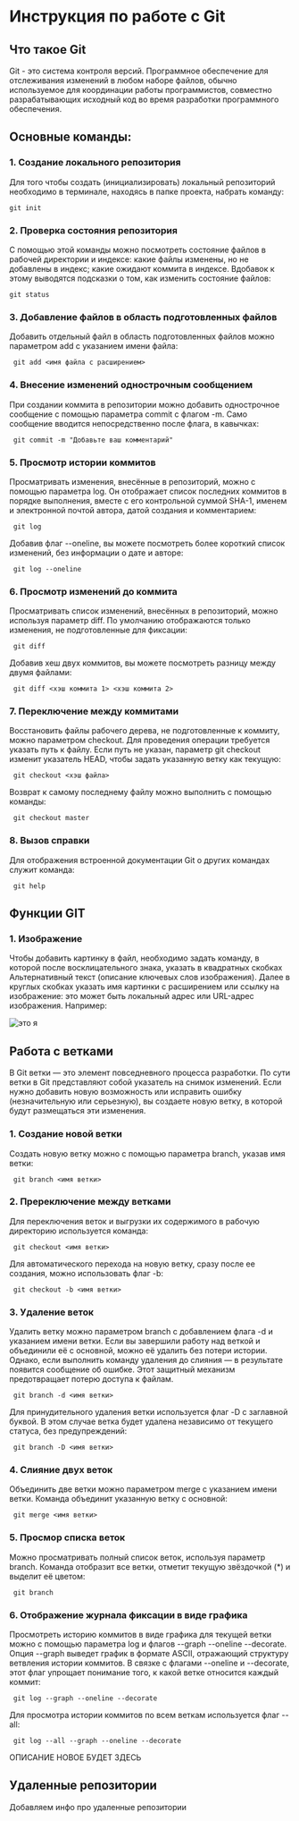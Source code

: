 # **Инструкция по работе с Git**

## Что такое Git

Git - это система контроля версий. Программное обеспечение для отслеживания изменений в любом наборе файлов, обычно используемое для координации работы программистов, совместно разрабатывающих исходный код во время разработки программного обеспечения.

## Основные команды:

### **1. Создание локального репозитория**

Для того чтобы создать (инициализировать) локальный репозиторий необходимо в терминале, находясь в папке проекта, набрать команду:

    git init

### **2. Проверка состояния репозитория**

С помощью этой команды можно посмотреть состояние файлов в рабочей директории и индексе: какие файлы изменены, но не добавлены в индекс; какие ожидают коммита в индексе. Вдобавок к этому выводятся подсказки о том, как изменить состояние файлов:

    git status
    
### **3. Добавление файлов в область подготовленных файлов**

Добавить отдельный файл в область подготовленных файлов можно параметром add с указанием имени файла:

     git add <имя файла с расширением>


### **4. Внесение изменений однострочным сообщением**

При создании коммита в репозитории можно добавить однострочное сообщение с помощью параметра commit с флагом -m. Само сообщение вводится непосредственно после флага, в кавычках:

     git commit -m "Добавьте ваш комментарий"

### **5. Просмотр истории коммитов**

Просматривать изменения, внесённые в репозиторий, можно с помощью параметра log. Он отображает список последних коммитов в порядке выполнения, вместе с его контрольной суммой SHA-1, именем и электронной почтой автора, датой создания и комментарием:

     git log

Добавив флаг --oneline, вы можете посмотреть более короткий список изменений, без информации о дате и авторе:

     git log --oneline

### **6. Просмотр изменений до коммита**

Просматривать список изменений, внесённых в репозиторий, можно используя параметр diff. По умолчанию отображаются только изменения, не подготовленные для фиксации:

     git diff

Добавив хеш двух коммитов, вы можете посмотреть разницу между двумя файлами:

     git diff <хэш коммита 1> <хэш коммита 2>

### **7. Переключение между коммитами**

Восстановить файлы рабочего дерева, не подготовленные к коммиту, можно параметром checkout. Для проведения операции требуется указать путь к файлу. Если путь не указан, параметр git checkout изменит указатель HEAD, чтобы задать указанную ветку как текущую:

     git checkout <хэш файла>

Возврат к самому последнему файлу можно выполнить с помощью команды:

     git checkout master

### **8. Вызов справки**

Для отображения встроенной документации Git о других командах служит команда:

     git help

    

## Функции GIT

### **1. Изображение**
Чтобы добавить картинку в файл, необходимо задать команду, в которой после восклицательного знака, указать в квадратных скобках Альтернативный текст (описание ключевых слов изображения). Далее в круглых скобках указать имя картинки с расширением или ссылку на изображение: это может быть локальный адрес или URL-адрес изображения. Например:

![это я](i.jpg)


## Работа с ветками

В Git ветки — это элемент повседневного процесса разработки. По сути ветки в Git представляют собой указатель на снимок изменений. Если нужно добавить новую возможность или исправить ошибку (незначительную или серьезную), вы создаете новую ветку, в которой будут размещаться эти изменения.

### **1. Создание новой ветки**

Создать новую ветку можно с помощью параметра branch, указав имя ветки:

     git branch <имя ветки>

### **2. Пререключение между ветками**

Для переключения веток и выгрузки их содержимого в рабочую директорию используется команда:

     git checkout <имя ветки>

Для автоматического перехода на новую ветку, сразу после ее создания, можно использовать флаг -b:

     git checkout -b <имя ветки>


### **3. Удаление веток**

Удалить ветку можно параметром branch с добавлением флага -d и указанием имени ветки. Если вы завершили работу над веткой и объединили её с основной, можно её удалить без потери истории. Однако, если выполнить команду удаления до слияния — в результате появится сообщение об ошибке. Этот защитный механизм предотвращает потерю доступа к файлам.

     git branch -d <имя ветки>


Для принудительного удаления ветки используется флаг -D с заглавной буквой. В этом случае ветка будет удалена независимо от текущего статуса, без предупреждений:

     git branch -D <имя ветки>


### **4. Слияние двух веток**

Объединить две ветки можно параметром merge с указанием имени ветки. Команда объединит указанную ветку с основной:

     git merge <имя ветки>

### **5. Просмор списка веток**

Можно просматривать полный список веток, используя параметр branch. Команда отобразит все ветки, отметит текущую звёздочкой (*) и выделит её цветом:

     git branch


### **6. Отображение журнала фиксации в виде графика**

Просмотреть историю коммитов в виде графика для текущей ветки можно с помощью параметра log и флагов --graph --oneline --decorate. Опция --graph выведет график в формате ASCII, отражающий структуру ветвления истории коммитов. В связке с флагами --oneline и --decorate, этот флаг упрощает понимание того, к какой ветке относится каждый коммит:

     git log --graph --oneline --decorate


Для просмотра истории коммитов по всем веткам используется флаг --all:

     git log --all --graph --oneline --decorate






ОПИСАНИЕ НОВОЕ БУДЕТ ЗДЕСЬ


## Удаленные репозитории

Добавляем инфо про удаленные репозитории

